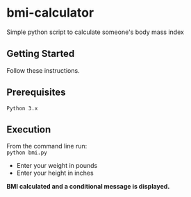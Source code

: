# bmi-calculator
Simple python script to calculate someone's body mass index

## Getting Started
Follow these instructions.

## Prerequisites
`Python 3.x`

## Execution
From the command line run:  
`python bmi.py`

* Enter your weight in pounds
* Enter your height in inches

**BMI calculated and a conditional message is displayed.**
